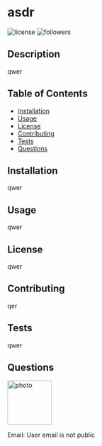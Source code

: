  # asdr 
 ![license](https://img.shields.io/badge/License-qwer-blue) ![followers](https://img.shields.io/badge/Followers-4-orange) 
 ## Description 
 qwer 
 ## Table of Contents 
 * [Installation](#installation) 
 * [Usage](#usage) 
 * [License](#license) 
 * [Contributing](#contributing) 
 * [Tests](#tests) 
 * [Questions](#questions) 
 ## Installation 
 qwer 
 ## Usage 
 qwer 
 ## License 
 qwer 
 ## Contributing 
 qer 
 ## Tests 
 qwer 
 ## Questions 
 <img src="https://avatars3.githubusercontent.com/u/57878924?v=4" alt="photo" width="100"/> 
 
 Email: User email is not public